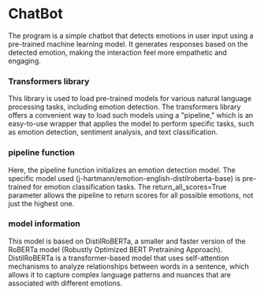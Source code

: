 # ChatBot
The program is a simple chatbot that detects emotions in user input using a pre-trained machine learning model. It generates responses based on the detected emotion, making the interaction feel more empathetic and engaging.

### Transformers library
This library is used to load pre-trained models for various natural language processing tasks, including emotion detection. The transformers library offers a convenient way to load such models using a "pipeline," which is an easy-to-use wrapper that applies the model to perform specific tasks, such as emotion detection, sentiment analysis, and text classification.

### pipeline function
Here, the pipeline function initializes an emotion detection model. The specific model used (j-hartmann/emotion-english-distilroberta-base) is pre-trained for emotion classification tasks. The return_all_scores=True parameter allows the pipeline to return scores for all possible emotions, not just the highest one.

### model information
This model is based on DistilRoBERTa, a smaller and faster version of the RoBERTa model (Robustly Optimized BERT Pretraining Approach). DistilRoBERTa is a transformer-based model that uses self-attention mechanisms to analyze relationships between words in a sentence, which allows it to capture complex language patterns and nuances that are associated with different emotions.
